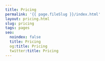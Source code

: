 ```yaml
---
title: Pricing
permalink: '{{ page.fileSlug }}/index.html'
layout: pricing.html
slug: pricing
tags: pages
seo:
  noindex: false
  title: Pricing
  og:title: Pricing
  twitter:title: Pricing
---
```



